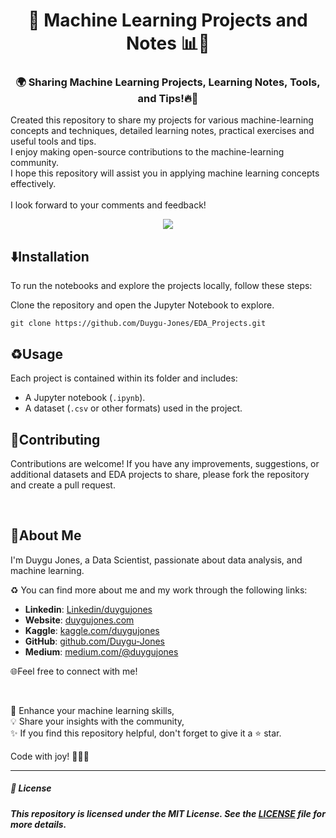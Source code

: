 <h1 align="center">
🤖 Machine Learning Projects and Notes 📊🚀
</h1>

<h3 align="center">
🌍 Sharing Machine Learning Projects, Learning Notes, Tools, and Tips!🔥🚀
</h3>


Created this repository to share my projects for various machine-learning concepts and techniques, detailed learning notes, practical exercises and useful tools and tips.<br>
I enjoy making open-source contributions to the machine-learning community.<br>
I hope this repository will assist you in applying machine learning concepts effectively.<br><br>
I look forward to your comments and feedback!



<p align="center">
  <img src="https://miro.medium.com/v2/resize:fit:1080/1*nTHoUrFO1WIcovnwC3wS_Q.gif">
</p>


## ⬇️Installation

To run the notebooks and explore the projects locally, follow these steps:

Clone the repository and open the Jupyter Notebook to explore.

    git clone https://github.com/Duygu-Jones/EDA_Projects.git
    
   

## ♻️Usage

Each project is contained within its folder and includes:

- A Jupyter notebook (`.ipynb`).
- A dataset (`.csv` or other formats) used in the project.

## 🤝Contributing

Contributions are welcome! If you have any improvements, suggestions, or additional datasets and EDA projects to share, please fork the repository and create a pull request.

<br>

## 🌱About Me 

I'm Duygu Jones, a Data Scientist, passionate about data analysis, and machine learning. 

♻️ You can find more about me and my work through the following links:

- **Linkedin**: [Linkedin/duygujones](https://www.linkedin.com/in/duygujones/)
- **Website**: [duygujones.com](https://duygujones.vercel.app/)
- **Kaggle**: [kaggle.com/duygujones](https://www.kaggle.com/duygujones)
- **GitHub**: [github.com/Duygu-Jones](https://github.com/Duygu-Jones)
- **Medium**: [medium.com/@duygujones](https://medium.com/@duygujones)

🌐Feel free to connect with me!

<br>

🎯 Enhance your machine learning skills,<br>
💡 Share your insights with the community,<br>
✨ If you find this repository helpful, don't forget to give it a ⭐ star.<br>

Code with joy! 👩‍💻✨

---



##### 📜 License

##### This repository is licensed under the MIT License. See the [LICENSE](LICENSE) file for more details.

